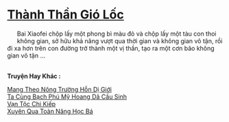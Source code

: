 <a href="https://truyentiki.com/thanh-than-gio-loc.33550/" title="Thành Thần Gió Lốc"><h1>Thành Thần Gió Lốc</h1></a><div style="display:table"><img align="right" style="float: left; padding: 10px;" src="https://truyentiki.com/images/story/200x260/33550.jpg" alt="">Bai Xiaofei chộp lấy một phong bì màu đỏ và chộp lấy một tàu con thoi không gian, sở hữu khả năng vượt qua thời gian và không gian vô tận, rồi đi xa hơn trên con đường trở thành một vị thần, tạo ra một cơn bão không gian vô tận ...</div><p><br><b>Truyện Hay Khác :</b></p><a href="https://truyentiki.com/mang-theo-nong-truong-hon-di-gioi.33549/" alt="Mang Theo Nông Trường Hỗn Dị Giới">Mang Theo Nông Trường Hỗn Dị Giới</a><br/><a href="https://github.com/nownovels/top500/tree/master/truyenhay/33850/" alt="Ta Cùng Bạch Phú Mỹ Hoang Dã Cầu Sinh">Ta Cùng Bạch Phú Mỹ Hoang Dã Cầu Sinh</a><br/><a href="https://github.com/nownovels/top500/tree/master/truyenhay/33662/" alt="Vạn Tộc Chi Kiếp">Vạn Tộc Chi Kiếp</a><br/><a href="https://github.com/nownovels/top500/tree/master/truyenhay/33858/" alt="Xuyên Qua Toàn Năng Học Bá">Xuyên Qua Toàn Năng Học Bá</a><br/>